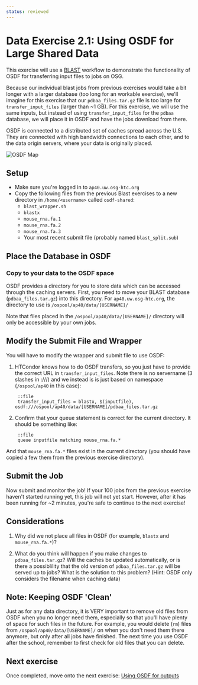 ```yaml
---
status: reviewed
---
```


Data Exercise 2.1: Using OSDF for Large Shared Data
===================================================

This exercise will use a [BLAST](http://blast.ncbi.nlm.nih.gov/Blast.cgi?CMD=Web&PAGE_TYPE=BlastHome) workflow to
demonstrate the functionality of OSDF for transferring input files to jobs on OSG.

Because our individual blast jobs from previous exercises would take a bit longer
with a larger database (too long for an workable exercise), we'll imagine for this exercise that our
`pdbaa_files.tar.gz` file is too large for `transfer_input_files` (larger than ~1 GB).
For this exercise, we will use the same inputs, but instead of using `transfer_input_files` for the `pdbaa` database,
we will place it in OSDF and have the jobs download from there.

OSDF is connected to a distributed set of caches spread across the U.S.
They are connected with high bandwidth connections to each other, and to the data origin servers, where your data is
originally placed.

![OSDF Map](../files/osgus19-day4-part2-CacheLocations.png)

Setup
-----

-   Make sure you're logged in to `ap40.uw.osg-htc.org`
-   Copy the following files from the previous Blast exercises to a new directory in `/home/<username>` called `osdf-shared`:
    - `blast_wrapper.sh`
    - `blastx`
    - `mouse_rna.fa.1`
    - `mouse_rna.fa.2`
    - `mouse_rna.fa.3`
    - Your most recent submit file (probably named `blast_split.sub`)

Place the Database in OSDF
--------------------------------

### Copy to your data to the OSDF space

OSDF provides a directory for you to store data which can be accessed through the caching servers.
First, you need to move your BLAST database (`pdbaa_files.tar.gz`) into this directory. For `ap40.uw.osg-htc.org`, the directory
to use is `/ospool/ap40/data/[USERNAME]/`

Note that files placed in the `/ospool/ap40/data/[USERNAME]/` directory will only be accessible
by your own jobs.

Modify the Submit File and Wrapper
----------------------------------

You will have to modify the wrapper and submit file to use OSDF:

1. HTCondor knows how to do OSDF transfers, so you just have to provide the correct URL in 
   `transfer_input_files`. Note there is no servername (3 slashes in :///) and we instead
   is is just based on namespace (`/ospool/ap40` in this case):

        ::file
        transfer_input_files = blastx, $(inputfile), osdf:///ospool/ap40/data/[USERNAME]/pdbaa_files.tar.gz

1. Confirm that your queue statement is correct for the current directory. It should be something like:

        ::file
        queue inputfile matching mouse_rna.fa.*

And that `mouse_rna.fa.*` files exist in the current directory (you should have copied a few them from the previous exercise
directory).

Submit the Job
--------------

Now submit and monitor the job! If your 100 jobs from the previous exercise haven't started running yet, this job will
not yet start.
However, after it has been running for ~2 minutes, you're safe to continue to the next exercise!

Considerations
--------------

1. Why did we not place all files in OSDF (for example, `blastx` and `mouse_rna.fa.*`)?

1. What do you think will happen if you make changes to `pdbaa_files.tar.gz`? Will the caches
   be updated automatically, or is there a possiblility that the old version of
   `pdbaa_files.tar.gz` will be served up to jobs? What is the solution to this problem?
   (Hint: OSDF only considers the filename when caching data)

Note: Keeping OSDF 'Clean'
--------------------------------

Just as for any data directory, it is VERY important to remove old files from OSDF when you no longer need them,
especially so that you'll have plenty of space for such files in the future.
For example, you would delete (`rm`) files from `/ospool/ap40/data/[USERNAME]/` on when you don't need them there
anymore, but only after all jobs have finished.
The next time you use OSDF after the school, remember to first check for old files that you can delete.

Next exercise
-------------

Once completed, move onto the next exercise: [Using OSDF for outputs](../part2-ex2-osdf-outputs)

